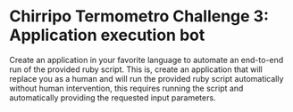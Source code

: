 Chirripo Termometro Challenge 3: Application execution bot
================================

Create an application in your favorite language to automate an end-to-end run of the provided ruby script. This is, create an application that will replace you as a human and will run the provided ruby script automatically without human intervention, this requires running the script and automatically providing the requested input parameters.